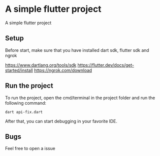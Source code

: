 # A simple flutter project

A simple flutter project

## Setup

Before start, make sure that you have installed dart sdk, flutter sdk and ngrok 

https://www.dartlang.org/tools/sdk
https://flutter.dev/docs/get-started/install
https://ngrok.com/download

## Run the project

To run the project, open the cmd/terminal in the project folder and run the following command:

    dart api-fix.dart

After that, you can start debugging in your favorite IDE.

## Bugs

Feel free to open a issue
